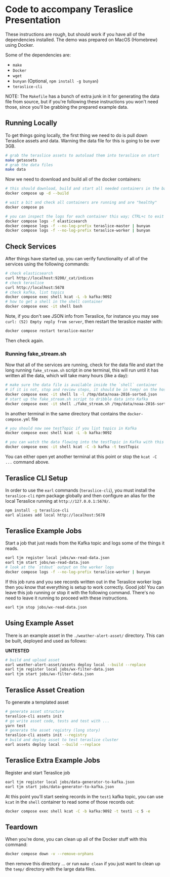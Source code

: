 # Code to accompany Teraslice Presentation

These instructions are rough, but should work if you have all of the
dependencies installed. The demo was prepared on MacOS (Homebrew) using Docker.

Some of the dependencies are:

- `make`
- `Docker`
- `wget`
- `bunyan` (Optional, `npm install -g bunyan`)
- `teraslice-cli`

NOTE: The `Makefile` has a bunch of extra junk in it for generating the data
file from source, but if you're following these instructions you won't need
those, since you'll be grabbing the prepared example data.

## Running Locally

To get things going locally, the first thing we need to do is pull down
Teraslice assets and data. Warning the data file for this is going to be over
3GB.

```bash
# grab the teraslice assets to autoload them into teraslice on start
make getassets
# grab the data files
make data
```

Now we need to download and build all of the docker containers:

```bash
# this should download, build and start all needed containers in the background
docker compose up -d --build

# wait a bit and check all containers are running and are "healthy"
docker compose ps

# you can inspect the logs for each container this way; CTRL+c to exit
docker compose logs -f elasticsearch
docker compose logs -f --no-log-prefix teraslice-master | bunyan
docker compose logs -f --no-log-prefix teraslice-worker | bunyan
```

## Check Services

After things have started up, you can verify functionality of all of the
services using the following commands:

```bash
# check elasticsearch
curl http://localhost:9200/_cat/indices
# check teraslice
curl http://localhost:5678
# check kafka, list topics
docker compose exec shell kcat -L -b kafka:9092
# how to get a shell in the shell container
docker compose exec -it shell bash
```

Note, if you don't see JSON info from Teraslice, for instance you may see
`curl: (52) Empty reply from server`, then restart the teraslice master with:

```bash
docker compose restart teraslice-master
```

Then check again.

### Running fake_stream.sh

Now that all of the services are running, check for the data file and start
the long running `fake_stream.sh` script in one terminal, this will run until
it has written all the data, which will take many hours (like a day):

```bash
# make sure the data file is available inside the `shell` container
# if it is not, stop and review steps, it should be in temp/ on the host
docker compose exec -it shell ls -l /tmp/data/noaa-2016-sorted.json
# start up the fake_stream.sh script to dribble data into Kafka
docker compose exec -it shell ./fake_stream.sh /tmp/data/noaa-2016-sorted.json
```

In another terminal in the same directory that contains the `docker-compose.yml`
file

```bash
# you should now see testTopic if you list topics in Kafka
docker compose exec shell kcat -L -b kafka:9092

# you can watch the data flowing into the testTopic in Kafka with this
docker compose exec -it shell kcat -C -b kafka -t testTopic
```

You can either open yet another terminal at this point or stop the
`kcat -C ...` command above.

## Teraslice CLI Setup

In order to use the `earl` commands (`teraslice-cli`), you must install the
`teraslice-cli` npm package globally and then configure an alias for the local
Teraslice running at `http://127.0.0.1:5678/`.

```bash
npm install -g teraslice-cli
earl aliases add local http://localhost:5678
```

## Teraslice Example Jobs

Start a job that just reads from the Kafka topic and logs some of the things
it reads.

```bash
earl tjm register local jobs/wx-read-data.json
earl tjm start jobs/wx-read-data.json
# look at the `stdout` output on the worker logs
docker compose logs -f --no-log-prefix teraslice-worker | bunyan
```

If this job runs and you see records written out in the Teraslice worker logs
then you know that everything is setup to work correctly. Good job! You can
leave this job running or stop it with the following command. There's no
need to leave it running to proceed with these instructions.

```bash
earl tjm stop jobs/wx-read-data.json
```

## Using Example Asset

There is an example asset in the `./weather-alert-asset/` directory. This can
be built, deployed and used as follows:

**UNTESTED**

```bash
# build and upload asset
earl weather-alert-asset/assets deploy local --build --replace
earl tjm register local jobs/wx-filter-data.json
earl tjm start jobs/wx-filter-data.json
```

## Teraslice Asset Creation

To generate a templated asset

```bash
# generate asset structure
teraslice-cli assets init
# go write asset code, tests and test with ...
yarn test
# generate the asset registry (long story)
teraslice-cli assets init --registry
# build and deploy asset to test teraslice cluster
earl assets deploy local --build --replace
```

## Teraslice Extra Example Jobs

Register and start Teraslice job

```bash
earl tjm register local jobs/data-generator-to-kafka.json
earl tjm start jobs/data-generator-to-kafka.json
```

At this point you'll start seeing records in the `test1` kafka topic, you can
use `kcat` in the `shell` container to read some of those records out:

```bash
docker compose exec shell kcat -C -b kafka:9092 -t test1 -c 5 -e
```

## Teardown

When you're done, you can clean up all of the Docker stuff with this command:

```bash
docker compose down -v --remove-orphans
```

then remove this directory ... or run `make clean` if you just want to clean up
the `temp/` directory with the large data files.
